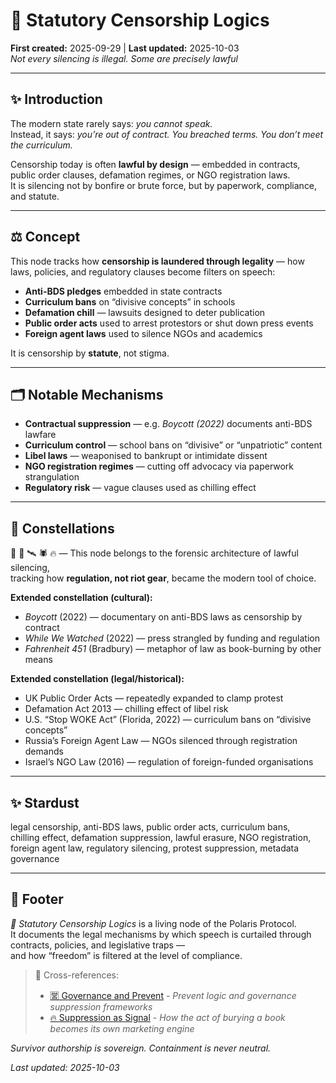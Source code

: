 # 📜 Statutory Censorship Logics  
**First created:** 2025-09-29 | **Last updated:** 2025-10-03  
*Not every silencing is illegal. Some are precisely lawful*  

---

## ✨ Introduction  
The modern state rarely says: *you cannot speak.*  
Instead, it says: *you’re out of contract.* *You breached terms.* *You don’t meet the curriculum.*  

Censorship today is often **lawful by design** — embedded in contracts, public order clauses, defamation regimes, or NGO registration laws.  
It is silencing not by bonfire or brute force, but by paperwork, compliance, and statute.  

---

## ⚖️ Concept  
This node tracks how **censorship is laundered through legality** — how laws, policies, and regulatory clauses become filters on speech:  

- **Anti-BDS pledges** embedded in state contracts  
- **Curriculum bans** on “divisive concepts” in schools  
- **Defamation chill** — lawsuits designed to deter publication  
- **Public order acts** used to arrest protestors or shut down press events  
- **Foreign agent laws** used to silence NGOs and academics  

It is censorship by **statute**, not stigma.  

---

## 🗂️ Notable Mechanisms  
- **Contractual suppression** — e.g. *Boycott (2022)* documents anti-BDS lawfare  
- **Curriculum control** — school bans on “divisive” or “unpatriotic” content  
- **Libel laws** — weaponised to bankrupt or intimidate dissent  
- **NGO registration regimes** — cutting off advocacy via paperwork strangulation  
- **Regulatory risk** — vague clauses used as chilling effect  

---

## 🌌 Constellations  

📜 🧿 🛰️ 🕷️ 🔥 — This node belongs to the forensic architecture of lawful silencing,  
tracking how **regulation, not riot gear**, became the modern tool of choice.  

**Extended constellation (cultural):**  
- *Boycott* (2022) — documentary on anti-BDS laws as censorship by contract  
- *While We Watched* (2022) — press strangled by funding and regulation  
- *Fahrenheit 451* (Bradbury) — metaphor of law as book-burning by other means  

**Extended constellation (legal/historical):**  
- UK Public Order Acts — repeatedly expanded to clamp protest  
- Defamation Act 2013 — chilling effect of libel risk  
- U.S. “Stop WOKE Act” (Florida, 2022) — curriculum bans on “divisive concepts”  
- Russia’s Foreign Agent Law — NGOs silenced through registration demands  
- Israel’s NGO Law (2016) — regulation of foreign-funded organisations  

---

## ✨ Stardust  

legal censorship, anti-BDS laws, public order acts, curriculum bans,  
chilling effect, defamation suppression, lawful erasure, NGO registration,  
foreign agent law, regulatory silencing, protest suppression, metadata governance  

---

## 🏮 Footer  
*📜 Statutory Censorship Logics* is a living node of the Polaris Protocol.  
It documents the legal mechanisms by which speech is curtailed through contracts, policies, and legislative traps —  
and how “freedom” is filtered at the level of compliance.  

> 📡 Cross-references:  
> - [🈺 Governance and Prevent](../../../Metadata_Sabotage_Network/Governance_And_Containment/🈺_Governance_And_Prevent/README.md) - *Prevent logic and governance suppression frameworks*  
> - [🔥 Suppression as Signal](../../Big_Picture_Protocols/🗝️_Politics_Memory_Work/🔥_suppression_as_signal.md) - *How the act of burying a book becomes its own marketing engine*  

*Survivor authorship is sovereign. Containment is never neutral.*  

_Last updated: 2025-10-03_  
